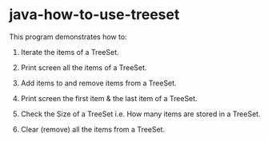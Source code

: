 # java-how-to-use-treeset

This program demonstrates how to: 

1. Iterate the items of a TreeSet. 

2. Print screen all the items of a TreeSet. 

3. Add items to and remove items from a TreeSet.

4. Print screen the first item &amp; the last item of a TreeSet. 

5. Check the Size of a TreeSet i.e. How many items are stored in a TreeSet. 

6. Clear (remove) all the items from a TreeSet.
